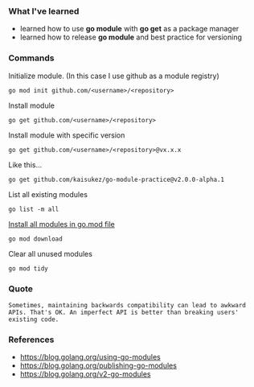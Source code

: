 ### What I've learned
- learned how to use __go module__ with __go get__ as a package manager
- learned how to release __go module__ and best practice for versioning

### Commands
Initialize module. (In this case I use github as a module registry)
```
go mod init github.com/<username>/<repository>
```


Install module
```
go get github.com/<username>/<repository>
```


Install module with specific version
```
go get github.com/<username>/<repository>@vx.x.x
```


Like this...
```
go get github.com/kaisukez/go-module-practice@v2.0.0-alpha.1
```


List all existing modules
```
go list -m all
```


[Install all modules in go.mod file](https://stackoverflow.com/questions/52266332/manually-fetch-dependencies-from-go-mod)
```
go mod download
```


Clear all unused modules
```
go mod tidy
```


### Quote
`
Sometimes, maintaining backwards compatibility can lead to awkward APIs. That's OK. An imperfect API is better than breaking users' existing code.
`

### References
- https://blog.golang.org/using-go-modules
- https://blog.golang.org/publishing-go-modules
- https://blog.golang.org/v2-go-modules
